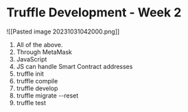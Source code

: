 # Truffle Development - Week 2
![[Pasted image 20231031042000.png]]
1. All of the above.
2. Through MetaMask
3. JavaScript
4. JS can handle Smart Contract addresses
5. truffle init
6. truffle compile
7. truffle develop
8. truffle migrate --reset
9. truffle test
